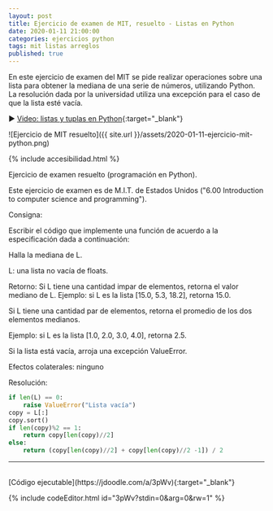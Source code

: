 ```yaml
---
layout: post
title: Ejercicio de examen de MIT, resuelto - Listas en Python
date: 2020-01-11 21:00:00
categories: ejercicios python
tags: mit listas arreglos
published: true
---
```


En este ejercicio de examen del MIT se pide realizar operaciones sobre una lista para obtener la mediana de una serie de números, utilizando Python. La resolución dada por la universidad utiliza una excepción para el caso de que la lista esté vacía.

▶️ [Video: listas y tuplas en Python](https://www.youtube.com/watch?v=TEHBEGj1MSU){:target="_blank"}

![Ejercicio de MIT resuelto]({{ site.url }}/assets/2020-01-11-ejercicio-mit-python.png)

{% include accesibilidad.html %}

Ejercicio de examen resuelto (programación en Python).

Este ejercicio de examen es de M.I.T. de Estados Unidos ("6.00 Introduction to computer science and programming").

Consigna:

Escribir el código que implemente una función de acuerdo a la especificación dada a continuación:

Halla la mediana de L.

L: una lista no vacía de floats.

Retorno: Si L tiene una cantidad impar de elementos, retorna el valor mediano de L. Ejemplo: si L es la lista [15.0, 5.3, 18.2], retorna 15.0.

Si L tiene una cantidad par de elementos, retorna el promedio de los dos elementos medianos.

Ejemplo: si L es la lista [1.0, 2.0, 3.0, 4.0], retorna 2.5.

Si la lista está vacía, arroja una excepción ValueError.

Efectos colaterales: ninguno


Resolución:

```python
if len(L) == 0:
    raise ValueError("Lista vacía")
copy = L[:]
copy.sort()
if len(copy)%2 == 1:
    return copy[len(copy)//2]
else:
    return (copy[len(copy)//2] + copy[len(copy)//2 -1]) / 2
```

</div></details>
<hr />
<br />
[Código ejecutable](https://jdoodle.com/a/3pWv){:target="_blank"}

{% include codeEditor.html id="3pWv?stdin=0&arg=0&rw=1" %}
